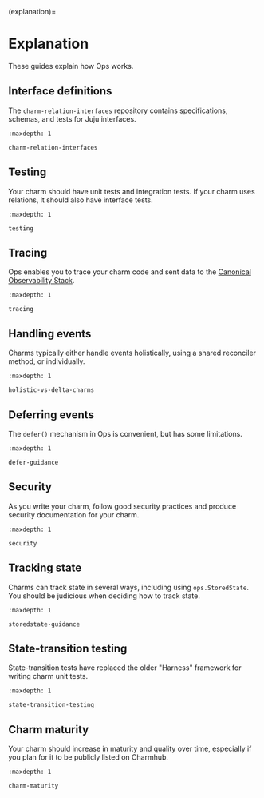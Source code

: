 (explanation)=
# Explanation

These guides explain how Ops works.

## Interface definitions

The `charm-relation-interfaces` repository contains specifications, schemas, and tests for Juju interfaces.

```{toctree}
:maxdepth: 1

charm-relation-interfaces
```

## Testing

Your charm should have unit tests and integration tests. If your charm uses relations, it should also have interface tests.

```{toctree}
:maxdepth: 1

testing
```

## Tracing

Ops enables you to trace your charm code and sent data to the [Canonical Observability Stack](https://documentation.ubuntu.com/observability/).

```{toctree}
:maxdepth: 1

tracing
```

## Handling events

Charms typically either handle events holistically, using a shared reconciler method, or individually.

```{toctree}
:maxdepth: 1

holistic-vs-delta-charms
```

## Deferring events

The `defer()` mechanism in Ops is convenient, but has some limitations.

```{toctree}
:maxdepth: 1

defer-guidance
```

## Security

As you write your charm, follow good security practices and produce security documentation for your charm.

```{toctree}
:maxdepth: 1

security
```

## Tracking state

Charms can track state in several ways, including using `ops.StoredState`. You should be judicious when deciding how to track state.

```{toctree}
:maxdepth: 1

storedstate-guidance
```

## State-transition testing

State-transition tests have replaced the older "Harness" framework for writing charm unit tests.

```{toctree}
:maxdepth: 1

state-transition-testing
```

## Charm maturity

Your charm should increase in maturity and quality over time, especially if you plan for it to be publicly listed on Charmhub.

```{toctree}
:maxdepth: 1

charm-maturity
```
